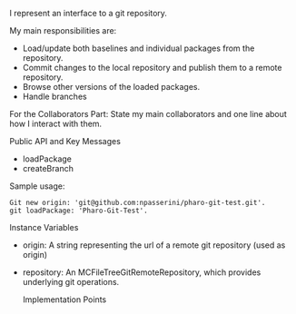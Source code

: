 I represent an interface to a git repository. 

My main responsibilities are:
- Load/update both baselines and individual packages from the repository.
- Commit changes to the local repository and publish them to a remote repository.
- Browse other versions of the loaded packages.
- Handle branches

For the Collaborators Part: State my main collaborators and one line about how I interact with them. 

Public API and Key Messages
- loadPackage
- createBranch

Sample usage:

    Git new origin: 'git@github.com:npasserini/pharo-git-test.git'.
    git loadPackage: 'Pharo-Git-Test'. 


Instance Variables
- origin: A string representing the url of a remote git repository (used as origin)
- repository:	An MCFileTreeGitRemoteRepository, which provides underlying git operations.


    Implementation Points